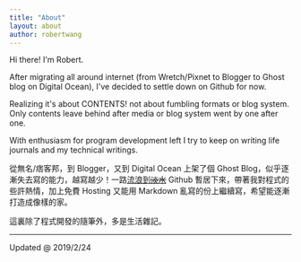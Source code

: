 ```yaml
---
title: "About"
layout: about
author: robertwang
---
```


Hi there! I'm Robert.

After migrating all around internet (from Wretch/Pixnet to Blogger to Ghost blog on Digital Ocean), I've decided to settle down on Github for now. 

 Realizing it's about CONTENTS! not about fumbling formats or blog system.
Only contents leave behind after media or blog system went by one after one.

With enthusiasm for program development left I try to keep on writing life journals and my technical writings.

從無名/痞客邦，到 Blogger，又到 Digital Ocean 上架了個 Ghost Blog，似乎逐漸失去寫的能力，越寫越少！一路[流浪到~~淡水~~](https://www.youtube.com/watch?v=WFJX3_xji2k) Github 暫居下來，帶著我對程式的些許熱情，加上免費 Hosting 又能用 Markdown 亂寫的份上繼續寫，希望能逐漸打造成像樣的家。

這裏除了程式開發的隨筆外，多是生活雜記。

--- 
Updated @ 2019/2/24